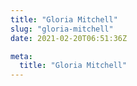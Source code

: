 ```yaml
---
title: "Gloria Mitchell"
slug: "gloria-mitchell"
date: 2021-02-20T06:51:36Z

meta:
  title: "Gloria Mitchell"
---
```


